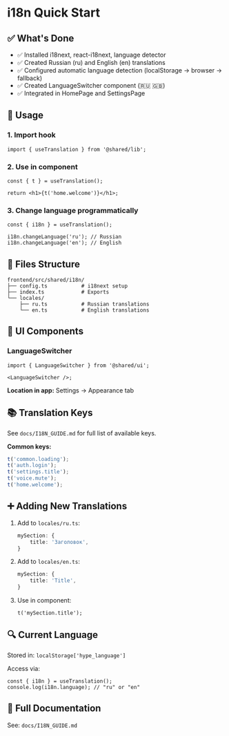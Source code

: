 # i18n Quick Start

## ✅ What's Done

-   ✅ Installed i18next, react-i18next, language detector
-   ✅ Created Russian (ru) and English (en) translations
-   ✅ Configured automatic language detection (localStorage → browser → fallback)
-   ✅ Created LanguageSwitcher component (🇷🇺 🇬🇧)
-   ✅ Integrated in HomePage and SettingsPage

## 🚀 Usage

### 1. Import hook

```tsx
import { useTranslation } from '@shared/lib';
```

### 2. Use in component

```tsx
const { t } = useTranslation();

return <h1>{t('home.welcome')}</h1>;
```

### 3. Change language programmatically

```tsx
const { i18n } = useTranslation();

i18n.changeLanguage('ru'); // Russian
i18n.changeLanguage('en'); // English
```

## 📁 Files Structure

```
frontend/src/shared/i18n/
├── config.ts           # i18next setup
├── index.ts            # Exports
└── locales/
    ├── ru.ts           # Russian translations
    └── en.ts           # English translations
```

## 🎨 UI Components

### LanguageSwitcher

```tsx
import { LanguageSwitcher } from '@shared/ui';

<LanguageSwitcher />;
```

**Location in app:** Settings → Appearance tab

## 📚 Translation Keys

See `docs/I18N_GUIDE.md` for full list of available keys.

**Common keys:**

```typescript
t('common.loading');
t('auth.login');
t('settings.title');
t('voice.mute');
t('home.welcome');
```

## ➕ Adding New Translations

1. Add to `locales/ru.ts`:

    ```typescript
    mySection: {
        title: 'Заголовок',
    }
    ```

2. Add to `locales/en.ts`:

    ```typescript
    mySection: {
        title: 'Title',
    }
    ```

3. Use in component:
    ```tsx
    t('mySection.title');
    ```

## 🔍 Current Language

Stored in: `localStorage['hype_language']`

Access via:

```tsx
const { i18n } = useTranslation();
console.log(i18n.language); // "ru" or "en"
```

## 📖 Full Documentation

See: `docs/I18N_GUIDE.md`

